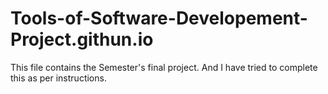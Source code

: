 # Tools-of-Software-Developement-Project.githun.io

This file contains the Semester's final project. And I have tried to complete this as per instructions.
